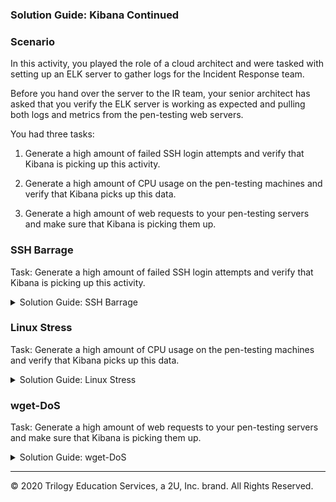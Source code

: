 ### Solution Guide: Kibana Continued

### Scenario 

In this activity, you played the role of a cloud architect and were tasked with setting up an ELK server to gather logs for the Incident Response team.

Before you hand over the server to the IR team, your senior architect has asked that you verify the ELK server is working as expected and pulling both logs and metrics from the pen-testing web servers.

You had three tasks: 

1. Generate a high amount of failed SSH login attempts and verify that Kibana is picking up this activity.

2. Generate a high amount of CPU usage on the pen-testing machines and verify that Kibana picks up this data.

3. Generate a high amount of web requests to your pen-testing servers and make sure that Kibana is picking them up.

### SSH Barrage

Task: Generate a high amount of failed SSH login attempts and verify that Kibana is picking up this activity.

<details>
<summary> Solution Guide: SSH Barrage </summary>

<br>

### SSH Barrage Solutions

1. Start by logging into your jump-box. 

	- Run: `ssh username@ip.of.web.vm`

	- You should receive an error:

		```bash
		sysadmin@Jump-Box-Provisioner:~$ ssh sysadmin@10.0.0.5
		sysadmin@10.0.0.5: Permission denied (publickey).
		```

	- This error was also logged and sent to Kibana. 

2.  Run the failed SSH command in a loop to generate failed login log entries.

    ```bash
    # Creates 1000 login attempts on the 10.0.0.5 server.
    sysadmin@Jump-Box-Provisioner:~$ for i in {1..1000}; do ssh sysadmin@10.0.0.5; done
    ```

    - Syntax Breakdown:
        - `for` begins the for loop.
        - `i in` creates a variable named `i` that will hold each number `in` our list.
        - `{1..1000}` creates a list of 1000 numbers, each of which will be given to our `i` variable.
        - `;` separates the portions of our `for` loop when written on one line.
        - `do` indicates the action taken each loop.
        - `ssh sysadmin@10.0.0.5` is the command run by `do`.
        - `;` separates the portions of our for loop when it's written on one line.
        - `done` closes the `for` loop.



3. Search through the logs in Kibana to locate your generated failed login attempts.

    ```bash
    # IMPORTANT: This loop will continue to run until you stop it using `CTRL + C` 
    # It will create thousands of login attempts on the 10.0.0.5 server.
    sysadmin@Jump-Box-Provisioner:~$ while true; do ssh sysadmin@10.0.0.5; done
    ```

    - Syntax Breakdown:
        - `while` begins the while loop.
        - `true` will always be equal to `true` so this loop will never stop, unless you force quit it.
        - `;` separates the portions of our `while` loop when it's written on one line.
        - `do` indicates the action taken each loop.
        - `ssh sysadmin@10.0.0.5` is the command run by `do`.
        - `;` separates the portions of our `for` loop when it's written on one line.
        - `done` closes the `for` loop.

    - Search through the logs in Kibana to locate your generated failed login attempts.

    - You should find a section of logs that look like this:

        ![](Images/Log-Auth.png)

4. **Bonus**: Create a nested loop that generates SSH login attempts across all 3 of your VM's.


    ```bash
    sysadmin@Jump-Box-Provisioner:~$ while true; do for i in {5..7}; do ssh sysadmin@10.0.0.$i; done; done
    ```
     - **Important:** This loop will continue to run until you stop it using `CTRL + C` and will create thousands of login attempts.

     - Syntax Breakdown:
        - `i in` creates a variable named `i` that will hold each number `in` our list.
        - `{5..7}` creates a list of numbers (5, 6 and 7), each of which will be given to our `i` variable.
        - `do` indicates the action taken each loop.
        - `ssh sysadmin@10.0.0.$i` is the command run by `do`. It is passing in the `$i` variable so the `wget` command will be run on each server.


     - Note that the brace expansion (`{5..7}`) will only work if the IP addresses of your servers end in `5`, `6`, or `7`. If their IP numbers are not in sequence, we can list them explicitly:

	```bash
	# Note `for i in 5 8 12`
	sysadmin@Jump-Box-Provisioner:~$ while true; do for i in 5 8 12; do ssh sysadmin@10.0.0.$i; done; done
	```

    - **Note**: This loop will continue to run until you stop it using `CTRL + C` and will create thousands of login attempts.



</details>

### Linux Stress

Task: Generate a high amount of CPU usage on the pen-testing machines and verify that Kibana picks up this data.

<details>

<summary> Solution Guide: Linux Stress </summary>

<br>

### Solutions

1. From your Jump-Box, start up your `Ansible` container and attach to it.

        ```bash
        $ sudo docker container list a #to obtain the container name

        $ sudo docker start container_name

        $ sudo docker attach container_name
        ```

2. SSH from your Ansible container to one of your WebVM's.

        ```bash
        $ ssh username@ip.of.web.vm
        ```

3. Run `sudo apt install stress` to install the stress program.

4. Run `sudo stress --cpu 1` and allow stress to run for a few minutes. 

5. View the Metrics page for that VM in Kibana. 

    - Are you able to see the CPU usage increase?

    - **Answer:** Yes. Leave the stress test running and continue to refresh the Kibana metrics page for that VM. You should see a jump in CPU usage similar to the below image:

        ![](Images/CPU-Spike.png)


6. Run the `stress` program on all three of your VMs and take screen shots of the data generated on the metrics page of Kibana.

    - **Solution:** You should be able to create screen shots similar to the below:

        ![](Images/VM-cpu-1.png)

        ![](Images/VM-CPU-2.png)


</details>


### wget-DoS

Task: Generate a high amount of web requests to your pen-testing servers and make sure that Kibana is picking them up.

<details>

<summary> Solution Guide: wget-DoS </summary>


1. Login to your Jump-Box

2. Run `wget ip.of.web.vm`

	```bash
	sysadmin@Jump-Box-Provisioner:~$ wget 10.0.0.5
	--2020-05-08 15:44:00--  http://10.0.0.5/
	Connecting to 10.0.0.5:80... connected.
	HTTP request sent, awaiting response... 302 Found
	Location: login.php [following]
	--2020-05-08 15:44:00--  http://10.0.0.5/login.php
	Reusing existing connection to 10.0.0.5:80.
	HTTP request sent, awaiting response... 200 OK
	Length: 1523 (1.5K) [text/html]
	Saving to: ‘index.html’

	index.html            100%[=======================>]   1.49K  --.-KB/s    in 0s      

	2020-05-08 15:44:00 (179 MB/s) - ‘index.html’ saved [1523/1523]
	```

3. Run `ls` to view the file you downloaded from your web vm to your jump-box:

	```bash
	sysadmin@Jump-Box-Provisioner:~$ ls
	index.html
	```

4. Run the `wget` command in a loop to generate a ton of web requests.
	
	- You can use a bash `for` or `while` loop, directly on the command line, just as you did with the `SSH` command.

	- **for loop:**

		```bash
		sysadmin@Jump-Box-Provisioner:~$ for i in {1..1000}; do wget 10.0.0.5; done
		```
		**Important:** This loop will create 1000 web requests on the 10.0.0.5 server and 1000 downloaded files on your jump-box.

		Syntax Breakdown:
		- `{1..1000}` creates a list of 1000 numbers, each of which will be given to our `i` variable.
		- `;` separates the portions of our `for` loop when it's written on one line.
		- `do` is what each iteration of the loop will do.
		- `do wget 10.0.0.5` is the command run by with each loop.


	- **while loop:**

		```bash
		sysadmin@Jump-Box-Provisioner:~$ while true; do wget 10.0.0.5; done
		```

		**Important:** This loop will continue to run until you stop it using `CTRL + C` and will create thousands of web requests on the 10.0.0.5 server as well as files on your jump-box.


5. Open the `Metrics` page for the web machine you attacked and answer the following questions:
	
	- Which of the VM Metrics was affected the most from this traffic?

	- **Answer:** The Load and Networking Metrics were hit:

	  ![](Images/load-net.png)

6. **Bonus**: Notice that your `wget` loop creates a lot of duplicate files on your jump-box.

	-  Write a command to delete _all_ of these files at once.

		```bash
		sysadmin@Jump-Box-Provisioner:~$ rm *
		```

	-  Find a way to run the `wget` command without generating these extra files.
		- Look up the flag options for `wget` and find the flag that lets you choose a location to save the file it downloads. 

		**Answer:** From the man pages:

		```bash
			-O file
			--output-document=file
					The documents will not be written to the appropriate files, but all will
					be concatenated together and written to file.  If - is used as file,
					documents will be printed to standard output, disabling link conversion.
					(Use ./- to print to a file literally named -.)
		```

	- Save that file to the linux directory known as the 'void' or the directory that doesn't save anything.

		- **Answer:** The directory known as the 'void' that doesn't save anything is `/dev/null`

		- Full command: `while true; do wget 10.0.0.5 -O /dev/null; done`


7. **Bonus**:  Write a nested loop that sends your `wget` command to all 3 of your web VM's over and over.

	```bash
	sysadmin@Jump-Box-Provisioner:~$ while true; do for i in {5..7}; do wget -O /dev/null 10.0.0.$i; done; done
	```

	- **Important:** This loop will continue to run until you stop it using `CTRL + C` and will create thousands of web requests.

	- Syntax Breakdown:
		- `i in` create a variable named `i` that will hold each number `in` our list.
		- `{5..7}` creates a list of numbers, (5, 6 and 7) each of which will be given to our `i` variable.
		- `;` separates the portions of our `for` loop when it's written on one line.
		- `do wget 10.0.0.$i` is the command run by `do`. Notice that here we are passing in our `$i` variable so the `wget` command will be run on each server.
	

	- Or:

		```bash
		sysadmin@Jump-Box-Provisioner:~$ while true; do for i in 5 8 12; do wget -O /dev/null 10.0.0.$i; done; done
		```

	- **Important:** This loop will continue to run until you stop it using `CTRL + C` and will create thousands of web requests.

</details>


---

© 2020 Trilogy Education Services, a 2U, Inc. brand. All Rights Reserved.  
